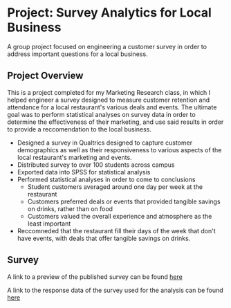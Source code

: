 # Project: Survey Analytics for Local Business
A group project focused on engineering a customer survey in order to address important questions for a local business.
## Project Overview
This is a project completed for my Marketing Research class, in which I helped engineer a survey designed to measure customer retention and attendance for a local restaurant's various deals and events. The ultimate goal was to perform statistical analyses on survey data in order to determine the effectiveness of their marketing, and use said results in order to provide a reccomendation to the local business.

* Designed a survey in Qualtrics designed to capture customer demographics as well as their responsiveness to various aspects of the local restaurant's marketing and events.
* Distributed survey to over 100 students across campus
* Exported data into SPSS for statistical analysis
* Performed statistical analyses in order to come to conclusions
  * Student customers averaged around one day per week at the restaurant
  * Customers preferred deals or events that provided tangible savings on drinks, rather than on food
  * Customers valued the overall experience and atmosphere as the least important
* Reccomneded that the restaurant fill their days of the week that don't have events, with deals that offer tangible savings on drinks.

## Survey
A link to a preview of the published survey can be found [here](https://fsu.yul1.qualtrics.com/jfe/preview/previewId/4722b649-5bbc-4d56-bd0c-f7f3b483525e/SV_b9nJh2FZImkzTLw?Q_CHL=preview&Q_SurveyVersionID=current)

A link to the response data of the survey used for the analysis can be found [here](file:///Users/paytonmolen/Downloads/Default%20Report.pdf)
